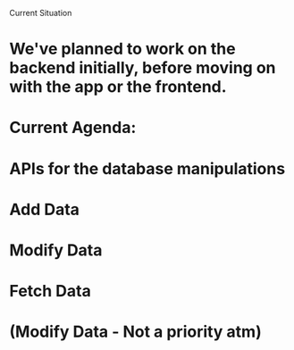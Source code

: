 Current Situation

# We've planned to work on the backend initially, before moving on with the app or the frontend.

# Current Agenda: 
# APIs for the database manipulations
# Add Data
# Modify Data
# Fetch Data
# (Modify Data - Not a priority atm)
